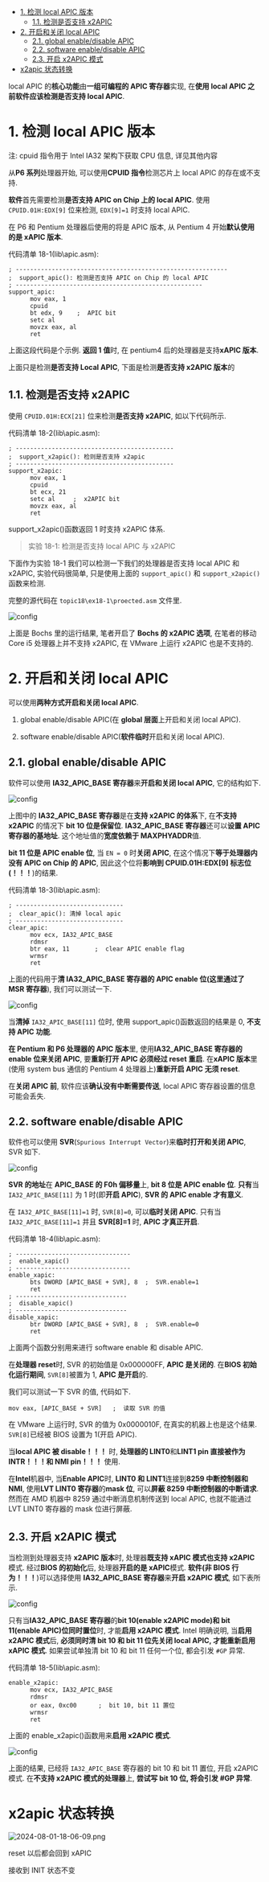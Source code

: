 <!-- @import "[TOC]" {cmd="toc" depthFrom=1 depthTo=6 orderedList=false} -->

<!-- code_chunk_output -->

- [1. 检测 local APIC 版本](#1-检测-local-apic-版本)
  - [1.1. 检测是否支持 x2APIC](#11-检测是否支持-x2apic)
- [2. 开启和关闭 local APIC](#2-开启和关闭-local-apic)
  - [2.1. global enable/disable APIC](#21-global-enabledisable-apic)
  - [2.2. software enable/disable APIC](#22-software-enabledisable-apic)
  - [2.3. 开启 x2APIC 模式](#23-开启-x2apic-模式)
- [x2apic 状态转换](#x2apic-状态转换)

<!-- /code_chunk_output -->

local APIC 的**核心功能**由**一组可编程的 APIC 寄存器**实现, 在**使用 local APIC 之前软件应该检测是否支持 local APIC**.

# 1. 检测 local APIC 版本

注: cpuid 指令用于 Intel IA32 架构下获取 CPU 信息, 详见其他内容

从**P6 系列**处理器开始, 可以使用**CPUID 指令**检测芯片上 local APIC 的存在或不支持.

**软件**首先需要检测**是否支持 APIC on Chip 上的 local APIC**. 使用 `CPUID.01H:EDX[9]` 位来检测, `EDX[9]=1` 时支持 local APIC.

在 P6 和 Pentium 处理器后使用的将是 APIC 版本, 从 Pentium 4 开始**默认使用的是 xAPIC 版本**.

代码清单 18-1(lib\apic.asm):

```x86asm
; -----------------------------------------------------------
;  support_apic(): 检测是否支持 APIC on Chip 的 local APIC
; ----------------------------------------------------
support_apic:
      mov eax, 1
      cpuid
      bt edx, 9    ;  APIC bit
      setc al
      movzx eax, al
      ret
```

上面这段代码是个示例. **返回 1 值**时, 在 pentium4 后的处理器是支持**xAPIC 版本**.

上面只是检测**是否支持 Local APIC**, 下面是检测**是否支持 x2APIC 版本**的

## 1.1. 检测是否支持 x2APIC

使用 `CPUID.01H:ECX[21]` 位来检测**是否支持 x2APIC**, 如以下代码所示.

代码清单 18-2(lib\apic.asm):

```x86asm
; --------------------------------------------
;  support_x2apic(): 检则是否支持 x2apic
; --------------------------------------------
support_x2apic:
      mov eax, 1
      cpuid
      bt ecx, 21
      setc al     ;  x2APIC bit
      movzx eax, al
      ret
```

support_x2apic()函数返回 1 时支持 x2APIC 体系.

>实验 18-1: 检测是否支持 local APIC 与 x2APIC

下面作为实验 18-1 我们可以检测一下我们的处理器是否支持 local APIC 和 x2APIC, 实验代码很简单, 只是使用上面的 `support_apic()` 和 `support_x2apic()` 函数来检测.

完整的源代码在 `topic18\ex18-1\proected.asm` 文件里.

![config](./images/4.png)

上面是 Bochs 里的运行结果, 笔者开启了 **Bochs 的 x2APIC 选项**, 在笔者的移动 Core i5 处理器上并不支持 x2APIC, 在 VMware 上运行 x2APIC 也是不支持的.

# 2. 开启和关闭 local APIC

可以使用**两种方式开启和关闭 local APIC**.

1) global enable/disable APIC(在 **global 层面**上开启和关闭 local APIC).

2) software enable/disable APIC(**软件临时**开启和关闭 local APIC).

## 2.1. global enable/disable APIC

软件可以使用 **IA32_APIC_BASE 寄存器**来**开启和关闭 local APIC**, 它的结构如下.

![config](./images/5.png)

上图中的 **IA32_APIC_BASE 寄存器**是在**支持 x2APIC 的体系**下, 在**不支持 x2APIC** 的情况下 **bit 10 位是保留位**. **IA32_APIC_BASE 寄存器**还可以**设置 APIC 寄存器的基地址**. 这个地址值的**宽度依赖于 MAXPHYADDR**值.

**bit 11 位是 APIC enable 位**, 当 `EN = 0` 时**关闭 APIC**, 在这个情况下**等于处理器内没有 APIC on Chip 的 APIC**, 因此这个位将**影响到 CPUID.01H:EDX[9] 标志位(！！！**)的结果.

代码清单 18-3(lib\apic.asm):

```x86asm
; ------------------------------
;  clear_apic(): 清掉 local apic
; ------------------------------
clear_apic:
      mov ecx, IA32_APIC_BASE
      rdmsr
      btr eax, 11       ;  clear APIC enable flag
      wrmsr
      ret
```

上面的代码用于**清 IA32_APIC_BASE 寄存器的 APIC enable 位(这里通过了 MSR 寄存器**), 我们可以测试一下.

![config](./images/6.png)

当**清掉** `IA32_APIC_BASE[11]` 位时, 使用 support_apic()函数返回的结果是 0, **不支持 APIC 功能**.

**在 Pentium 和 P6 处理器的 APIC 版本**里, 使用**IA32_APIC_BASE 寄存器的 enable 位来关闭 APIC**, 要**重新打开 APIC 必须经过 reset 重启**. 在**xAPIC 版本**里(使用 system bus 通信的 Pentium 4 处理器上)**重新开启 APIC 无须 reset**.

在**关闭 APIC 前**, 软件应该**确认没有中断需要传送**, local APIC 寄存器设置的信息可能会丢失.

## 2.2. software enable/disable APIC

软件也可以使用 **SVR**(`Spurious Interrupt Vector`)来**临时打开和关闭 APIC**, SVR 如下.

![config](./images/7.png)

**SVR 的地址**在 **APIC_BASE 的 F0h 偏移量**上, **bit 8 位是 APIC enable 位**. **只有**当 `IA32_APIC_BASE[11]` 为 1 时(即**开启 APIC**), **SVR 的 APIC enable 才有意义**.

在 `IA32_APIC_BASE[11]=1` 时, `SVR[8]=0`, 可以**临时关闭 APIC**. 只有当 `IA32_APIC_BASE[11]=1` 并且 **SVR[8]=1** 时, **APIC 才真正开启**.

代码清单 18-4(lib\apic.asm):

```x86asm
; --------------------------------
;  enable_xapic()
; --------------------------------
enable_xapic:
      bts DWORD [APIC_BASE + SVR], 8  ;  SVR.enable=1
      ret
; -------------------------------
;  disable_xapic()
; -------------------------------
disable_xapic:
      btr DWORD [APIC_BASE + SVR], 8  ;  SVR.enable=0
      ret
```

上面两个函数分别用来进行 software enable 和 disable APIC.

在**处理器 reset**时, SVR 的初始值是 0x000000FF, **APIC 是关闭的**. 在**BIOS 初始化运行期间**, `SVR[8]`被置为 1, **APIC 是开启**的.

我们可以测试一下 SVR 的值, 代码如下.

```x86asm
mov eax, [APIC_BASE + SVR]   ;  读取 SVR 的值
```

在 VMware 上运行时, SVR 的值为 0x0000010F, 在真实的机器上也是这个结果. `SVR[8]`已经被 BIOS 设置为 1(开启 APIC).

当**local APIC 被 disable！！！** 时, **处理器的 LINT0**和**LINT1 pin 直接被作为 INTR！！！和 NMI pin！！！** 使用.

在**Intel**机器中, 当**Enable APIC**时, **LINT0 和 LINT1**连接到**8259 中断控制器和 NMI**, 使用**LVT LINT0 寄存器**的**mask 位**, 可以**屏蔽 8259 中断控制器的中断请求**. 然而在 AMD 机器中 8259 通过中断消息机制传送到 local APIC, 也就不能通过 LVT LINT0 寄存器的 mask 位进行屏蔽.

## 2.3. 开启 x2APIC 模式

当检测到处理器支持 **x2APIC 版本**时, 处理器**既支持 xAPIC 模式也支持 x2APIC**模式. 经过**BIOS 的初始化**后, 处理器**开启的是 xAPIC**模式. **软件(非 BIOS 行为！！！**)可以选择使用 **IA32_APIC_BASE 寄存器**来**开启 x2APIC 模式**, 如下表所示.

![config](./images/8.png)

只有当**IA32_APIC_BASE 寄存器**的**bit 10(enable x2APIC mode)和 bit 11(enable APIC)位同时置位**时, 才能**启用 x2APIC 模式**. Intel 明确说明, 当**启用 x2APIC 模式**后, **必须同时清 bit 10 和 bit 11 位先关闭 local APIC, 才能重新启用 xAPIC 模式**. 如果尝试单独清 bit 10 和 bit 11 任何一个位, 都会引发 `#GP` 异常.

代码清单 18-5(lib\apic.asm):

```x86asm
enable_x2apic:
      mov ecx, IA32_APIC_BASE
      rdmsr
      or eax, 0xc00      ;  bit 10, bit 11 置位
      wrmsr
      ret
```

上面的 enable_x2apic()函数用来**启用 x2APIC 模式**.

![config](./images/9.png)

上面的结果, 已经将 `IA32_APIC_BASE` 寄存器的 bit 10 和 bit 11 置位, 开启 x2APIC 模式. 在**不支持 x2APIC 模式的处理器**上, **尝试写 bit 10 位, 将会引发 #GP 异常**.

# x2apic 状态转换

![2024-08-01-18-06-09.png](./images/2024-08-01-18-06-09.png)

reset 以后都会回到 xAPIC

接收到 INIT 状态不变